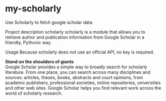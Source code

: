 # my-scholarly

Use Scholarly to fetch google scholar data  

Project description
scholarly
scholarly is a module that allows you to retrieve author and publication information from Google Scholar in a friendly, Pythonic way.

Usage
Because scholarly does not use an official API, no key is required. 

**Stand on the shoulders of giants**  
Google Scholar provides a simple way to broadly search for scholarly literature. From one place, you can search across many disciplines and sources: articles, theses, books, abstracts and court opinions, from academic publishers, professional societies, online repositories, universities and other web sites. Google Scholar helps you find relevant work across the world of scholarly research.

